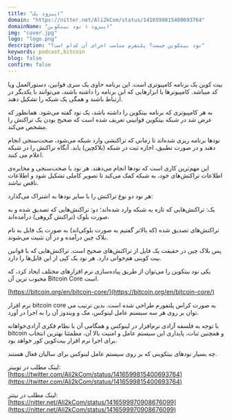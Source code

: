 ```yaml
---
title: "اپیزود یک"
domain: "https://nitter.net/Ali2kCom/status/1416599815400693764"
domainName: "اپیزود ۱ نود بیتکوین"
img: "cover.jpg"
logo: "logo.png"
description: "نود بیتکوین چیست؟ پلتفرم مناسب اجرای آن کدام است؟"
keywords: podcast,bitcoin
blog: false
confirm: false
---
```


بیت کوین یک برنامه‌ کامپیوتری‌ است. این برنامه حاوی یک سری قوانین، دستورالعمل ویا کد میباشد. کامپیوترها یا ابزارهایی که این برنامه را داشته باشند، می‌توانند با یکدیگر در ارتباط باشند و همگی یک شبکه‌ را تشکیل دهند.

به هر کامپیوتری که برنامه بیتکوین را داشته باشد، یک نود گفته می‌شود. همانطور که عرض شد در شبکه بیتکوین قوانینی تعریف شده‌ است که صحیح بودن یک تراکنش را مشخص می‌کند.

نودها برنامه ریزی شده‌اند تا زمانی که تراکنشی وارد شبکه می‌شود، صحت‌سنجی انجام دهند و در صورت تطبیق، اجازه ثبت در شبکه (بلاکچین) یابد. آنگاه تراکنش را در شبکه اعلام می کنند.

این مهم‌ترین کاری‌ است که نودها انجام می‌دهند. هر نود با صحت‌سنجی و مخابره‌ی اطلاعات تراکنش‌های خود، به شبکه کمک می‌کند تا تصویر کاملی تشکیل شود و اطلاعات ناقص نباشد.

هر نود دو نوع تراکنش را با سایر نودها به اشتراک می‌گذارد:

یک: تراکنش‌هایی که تازه به شبکه وارد شده‌اند؛
دو: تراکنش‌هایی که تصدیق‌ شده و به صورت بلوک (تراکنش گروهی) درآمده‌اند.

تراکنش‌های تصدیق شده (که بالاتر گفتیم به صورت بلوکی‌اند) به صورت یک فایل به نام بلاک چین درآمده و در آن تثبیت می‌شوند.

پس بلاک چین در حقیقت یک فایل از تراکنش‌های صحیح است. تراکنش‌هایی که با قوانین بیت کوینی هم‌خوانی دارد. هر نود یک کپی از این فایل‌ها را دارد.

یکی نود بیتکوین را می‌توان از طریق پیاده‌سازی نرم افزارهای مختلف ایجاد کرد، که محبوب ترین آن Bitcoin Core است.

[https://bitcoin.org/en/bitcoin-core/](https://bitcoin.org/en/bitcoin-core/)

نرم افزار bitcoin core به صورت کراس پلتفورم طراحی شده است. بدین ترتیب می توان بر روی هر سه سیستم عامل لینوکس، مک و ویندوز آن را به اجرا در آورد.

با توجه به فلسفه آزادی نرم‌افزار در لینوکس و همگامی آن با نظام فکری آزادی‌خواهانه bitcoin و همچنین ثبات، پایداری این سیستم عامل و امنیت بالا آن، مطمئنا بهترین انتخاب برای اجرا نرم افزار بیت‌کوین کور خواهد بود.

چه بسیار نودهای بیتکوینی که بر روی سیستم عامل لینوکس برای سالیان فعال هستند.

لینک مطلب در توییتر:
[https://twitter.com/Ali2kCom/status/1416599815400693764](https://twitter.com/Ali2kCom/status/1416599815400693764)

لینک مطلب در نیتتر:
[https://nitter.net/Ali2kCom/status/1416599970908676099](https://nitter.net/Ali2kCom/status/1416599970908676099)
